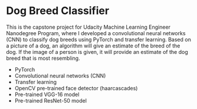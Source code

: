 # Dog Breed Classifier
This is the capstone project for Udacity Machine Learning Engineer Nanodegree Program, where I developed a convolutional neural networks (CNN) to classify dog breeds using PyTorch and transfer learning.
Based on a picture of a dog, an algorithm will give an estimate of the breed of the dog. If the image of a person is given, it will provide an estimate of the dog breed that is most resembling.

* PyTorch
* Convolutional neural networks (CNN)
* Transfer learning
* OpenCV pre-trained face detector (haarcascades)
* Pre-trained VGG-16 model
* Pre-trained ResNet-50 model

